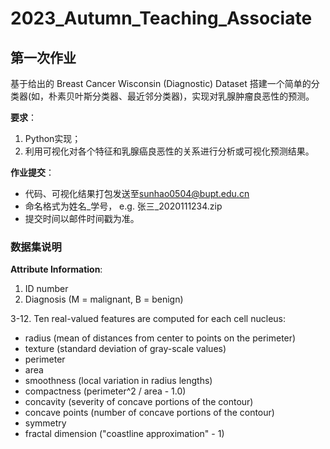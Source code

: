 # 2023_Autumn_Teaching_Associate

## 第一次作业

基于给出的 Breast Cancer Wisconsin (Diagnostic) Dataset 搭建一个简单的分类器(如，朴素贝叶斯分类器、最近邻分类器)，实现对乳腺肿瘤良恶性的预测。

 **要求**：

1. Python实现；
2. 利用可视化对各个特征和乳腺癌良恶性的关系进行分析或可视化预测结果。

 **作业提交**：

- 代码、可视化结果打包发送至[sunhao0504@bupt.edu.cn](mailto:sunhao0504@bupt.edu.cn)
- 命名格式为姓名_学号， e.g. 张三_2020111234.zip
- 提交时间以邮件时间戳为准。 

### 数据集说明

**Attribute Information**:

1. ID number
2. Diagnosis (M = malignant, B = benign) 

3-12. Ten real-valued features are computed for each cell nucleus:

- radius (mean of distances from center to points on the perimeter)
- texture (standard deviation of gray-scale values)
- perimeter
- area
- smoothness (local variation in radius lengths)
- compactness (perimeter^2 / area - 1.0)
- concavity (severity of concave portions of the contour)
- concave points (number of concave portions of the contour)
- symmetry
- fractal dimension ("coastline approximation" - 1)
